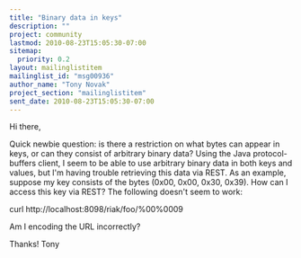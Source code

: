 ```yaml
---
title: "Binary data in keys"
description: ""
project: community
lastmod: 2010-08-23T15:05:30-07:00
sitemap:
  priority: 0.2
layout: mailinglistitem
mailinglist_id: "msg00936"
author_name: "Tony Novak"
project_section: "mailinglistitem"
sent_date: 2010-08-23T15:05:30-07:00
---
```



Hi there,

Quick newbie question: is there a restriction on what bytes can appear in
keys, or can they consist of arbitrary binary data? Using the Java
protocol-buffers client, I seem to be able to use arbitrary binary data in
both keys and values, but I'm having trouble retrieving this data via REST.
 As an example, suppose my key consists of the bytes (0x00, 0x00, 0x30,
0x39). How can I access this key via REST? The following doesn't seem to
work:

curl http://localhost:8098/riak/foo/%00%0009

Am I encoding the URL incorrectly?

Thanks!
Tony
